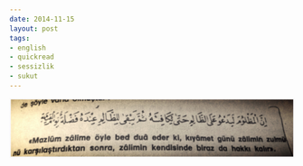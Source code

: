 ```yaml
---
date: 2014-11-15
layout: post
tags:
- english
- quickread
- sessizlik
- sukut
---
```


![](/images/tumblr_nf3jhwt9241u3gx2to1_1280.jpg)
